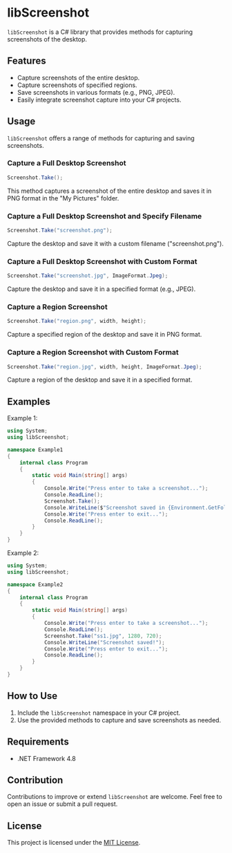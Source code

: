 # libScreenshot
`libScreenshot` is a C# library that provides methods for capturing screenshots of the desktop.
## Features
- Capture screenshots of the entire desktop.
- Capture screenshots of specified regions.
- Save screenshots in various formats (e.g., PNG, JPEG).
- Easily integrate screenshot capture into your C# projects.
## Usage
`libScreenshot` offers a range of methods for capturing and saving screenshots.
### Capture a Full Desktop Screenshot
```csharp
Screenshot.Take();
```
This method captures a screenshot of the entire desktop and saves it in PNG format in the "My Pictures" folder.
### Capture a Full Desktop Screenshot and Specify Filename
```csharp
Screenshot.Take("screenshot.png");
```
Capture the desktop and save it with a custom filename ("screenshot.png").
### Capture a Full Desktop Screenshot with Custom Format
```csharp
Screenshot.Take("screenshot.jpg", ImageFormat.Jpeg);
```
Capture the desktop and save it in a specified format (e.g., JPEG).
### Capture a Region Screenshot
```csharp
Screenshot.Take("region.png", width, height);
```
Capture a specified region of the desktop and save it in PNG format.
### Capture a Region Screenshot with Custom Format
```csharp
Screenshot.Take("region.jpg", width, height, ImageFormat.Jpeg);
```
Capture a region of the desktop and save it in a specified format.
## Examples
Example 1:
```csharp
using System;
using libScreenshot;

namespace Example1
{
    internal class Program
    {
        static void Main(string[] args)
        {
            Console.Write("Press enter to take a screenshot...");
            Console.ReadLine();
            Screenshot.Take();
            Console.WriteLine($"Screenshot saved in {Environment.GetFolderPath(Environment.SpecialFolder.MyPictures)} folder.");
            Console.Write("Press enter to exit...");
            Console.ReadLine();
        }
    }
}
```
Example 2:
```csharp
using System;
using libScreenshot;

namespace Example2
{
    internal class Program
    {
        static void Main(string[] args)
        {
            Console.Write("Press enter to take a screenshot...");
            Console.ReadLine();
            Screenshot.Take("ss1.jpg", 1280, 720);
            Console.WriteLine("Screenshot saved!");
            Console.Write("Press enter to exit...");
            Console.ReadLine();
        }
    }
}
```
## How to Use
1.  Include the `libScreenshot` namespace in your C# project.
2.  Use the provided methods to capture and save screenshots as needed.
## Requirements
- .NET Framework 4.8
## Contribution
Contributions to improve or extend `libScreenshot` are welcome. Feel free to open an issue or submit a pull request.
## License
This project is licensed under the [MIT License](https://github.com/korayustundag/libScreenshot/blob/main/LICENSE).
